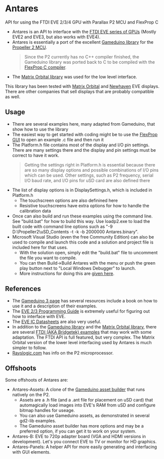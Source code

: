 # Antares
API for using the FTDI EVE 2/3/4 GPU with Parallax P2 MCU and FlexProp C

- Antares is an API to interface with the [FTDI EVE series of GPUs](https://brtchip.com/eve/) (Mostly EVE2 and EVE3, but also works with EVE4).
- Antares is essentially a port of the excellent [Gameduino library](https://github.com/jamesbowman/gd2-lib) for the [Propeller 2 MCU](https://www.parallax.com/propeller-2/).
  > Since the P2 currently has no C++ compiler finished, the Gameduino library was ported back to C to be compiled with the [FlexProp C compiler](https://github.com/totalspectrum/flexprop/).
- The [Matrix Orbital library](https://github.com/MatrixOrbital/EVE2-Library) was used for the low level interface.

This library has been tested with [Matrix Orbital](https://www.matrixorbital.com/) and [Newhaven](https://www.newhavendisplay.com/) EVE displays.  There are other companies that sell displays that are probably compatible as well.

## Usage
- There are several examples here, many adapted from Gameduino, that show how to use the library
- The easiest way to get started with coding might be to use the [FlexProp GUI](https://github.com/totalspectrum/flexprop/) to open an example .c file and then run it
- The Platform.h file contains most of the display and I/O pin settings.  There are many settings there and the display and pin settings must be correct to have it work. 
  > Getting the settings right in Platform.h is essential because there are so many display options and possible combinations of I/O pins which can be used.
  > Other settings, such as P2 frequency, serial I/O baud rate, and I/O pins for uSD card are also defined there
- The list of display options is in DisplaySettings.h, which is included in Platform.h
  - The touchscreen options are also definined here
  - Resistive touchscreens have extra options for how to handle the calibration data
- Once can also build and run these examples using the command line.  See "build.bat" for how to build this way.  Use loadp2.exe to load the built code with command line options such as "-9 D:\Propeller2\uSD_Contents -t -k -b  2000000 Antares.binary".
- Microsoft Visual Studio (even the free Community Edition) can also be used to compile and launch this code and a solution and project file is included here for that uses.
  - With the solution open, simply edit the "build.bat" file to uncomment the file you want to compile.
  - You can then Build->Build Antares with the menu or push the green play button next to "Local Windows Debugger" to launch.
  - More instructions for doing this are [given here](http://www.rayslogic.com/Propeller2/VisualStudio_P2.htm). 

## References
- The [Gameduino 3 page](https://excamera.com/sphinx/gameduino3/) has several resources include a book on how to use it and a description of their examples.
- The [EVE 2/3 Programming Guide](https://brtchip.com/wp-content/uploads/Support/Documentation/Programming_Guides/ICs/EVE/BRT_AN_033_BT81X_Series_Programming_Guide.pdf) is extremely useful for figuring out how to interface with EVE.
- The [EVE IC Datasheets](https://brtchip.com/datasheets/#toggle-id-1) are also very useful. 
- In addition to the [Gameduino library](https://github.com/jamesbowman/gd2-lib) and the [Matrix Orbital library](https://github.com/MatrixOrbital/EVE2-Library), there are several [FTDI (AKA Bridgetek) examples](https://brtchip.com/SoftwareExamples-eve/) that may work with some adaptation.  The FTDI API is full featured, but very complex.  The Matrix Orbital version of the lower level interfacing used by Antares is much simpler to follow.
- [Rayslogic.com](http://www.rayslogic.com/) has info on the P2 microprocessor. 

## Offshoots
Some offshoots of Antares are:
- Antares-Assets:  A clone of the [Gameduino asset builder](https://github.com/jamesbowman/gd2-asset) that runs natively on the P2.
  - Assets are a .h file (and a .ant file for placement on uSD card) that automagically load images into EVE's RAM from uSD and configure bitmap handles for useage.
  - You can also use Gameduino assets, as demonstrated in several gd2-lib examples.
  - The Gameduino asset builder has more options and may be a preferred option, if you can get it to work on your system. 
- Antares-B:  EVE to 720p adapter board (VGA and HDMI versions in development).  Let's you connect EVE to TV or monitor for HD graphics.
- Antares-Panels:  A helper API for more easily generating and interfacing with GUI elements.



